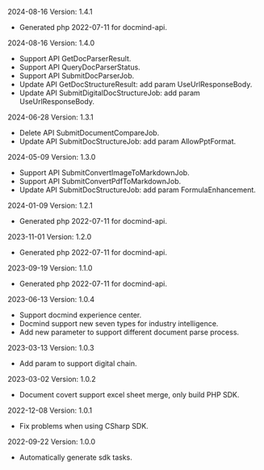2024-08-16 Version: 1.4.1
- Generated php 2022-07-11 for docmind-api.

2024-08-16 Version: 1.4.0
- Support API GetDocParserResult.
- Support API QueryDocParserStatus.
- Support API SubmitDocParserJob.
- Update API GetDocStructureResult: add param UseUrlResponseBody.
- Update API SubmitDigitalDocStructureJob: add param UseUrlResponseBody.


2024-06-28 Version: 1.3.1
- Delete API SubmitDocumentCompareJob.
- Update API SubmitDocStructureJob: add param AllowPptFormat.


2024-05-09 Version: 1.3.0
- Support API SubmitConvertImageToMarkdownJob.
- Support API SubmitConvertPdfToMarkdownJob.
- Update API SubmitDocStructureJob: add param FormulaEnhancement.


2024-01-09 Version: 1.2.1
- Generated php 2022-07-11 for docmind-api.

2023-11-01 Version: 1.2.0
- Generated php 2022-07-11 for docmind-api.

2023-09-19 Version: 1.1.0
- Generated php 2022-07-11 for docmind-api.

2023-06-13 Version: 1.0.4
- Support docmind experience center.
- Docmind support new seven types for industry intelligence.
- Add new parameter to support different document parse process.

2023-03-13 Version: 1.0.3
- Add param to support digital chain.

2023-03-02 Version: 1.0.2
- Document covert support excel sheet merge, only build PHP SDK.

2022-12-08 Version: 1.0.1
- Fix problems when using CSharp SDK.

2022-09-22 Version: 1.0.0
- Automatically generate sdk tasks.

